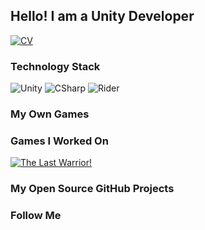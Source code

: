 ## Hello! I am a Unity Developer
[![CV](https://img.shields.io/badge/-CV_Artem_Zhitkov_-090909?style=for-the-badge&logo=GoogleMessages)](https://illustrious-expert-43a.notion.site/Artem-Zhitkov-Certain-View-165b3f5c4de548b28eef1c0fa3ddbac1?pvs=4)
### Technology Stack

![Unity](https://img.shields.io/badge/-Unity-090909?style=for-the-badge&logo=unity)
![CSharp](https://img.shields.io/badge/-CSharp-090909?style=for-the-badge&logo=csharp&logoColor=37E1FF)
![Rider](https://img.shields.io/badge/-Rider-090909?style=for-the-badge&logo=rider&logoColor=FF8F2D)

### My Own Games

### Games I Worked On
[![The Last Warrior!](https://img.shields.io/badge/-Pocket_Hero-090909?style=for-the-badge&logo=AppStore)](https://apps.apple.com/gd/app/the-last-warrior/id6444162261)
 
### My Open Source GitHub Projects

### Follow Me
